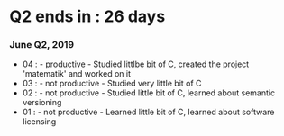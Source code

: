 # Q2 ends in : 26 days

### June Q2, 2019

- 04 : - productive - Studied littlbe bit of C, created the project 'matematik' and worked on it
- 03 : - not productive -  Studied very little bit of C
- 02 : - not productive -  Studied little bit of C, learned about semantic versioning
- 01 : - not productive -  Learned little bit of C, learned about software licensing 
